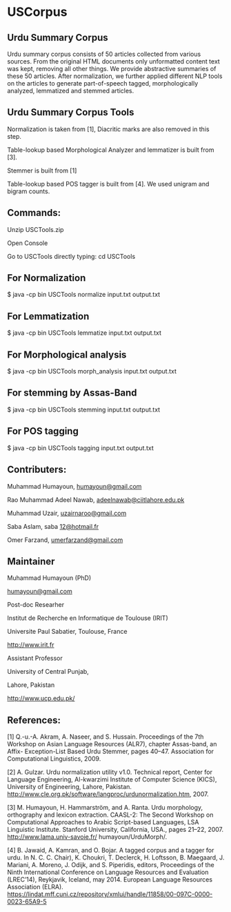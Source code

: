 # USCorpus

## Urdu Summary Corpus

Urdu summary corpus consists of 50 articles collected from various sources.
From the original HTML documents only unformatted content text was kept, removing all other things. 
We provide abstractive summaries of these 50 articles. 
After normalization, we further applied different NLP tools on the articles to generate part-of-speech tagged, 
morphologically analyzed, lemmatized and stemmed articles.

## Urdu Summary Corpus Tools

Normalization is taken from [1], Diacritic marks are also removed in this step. 


Table-lookup based Morphological Analyzer and lemmatizer is built from [3].


Stemmer is built from [1] 


Table-lookup based POS tagger is built from [4]. We used unigram and bigram counts.


## Commands:

Unzip USCTools.zip 

Open Console

Go to USCTools directly typing: cd USCTools

## For Normalization

$ java -cp bin USCTools normalize input.txt output.txt 	 

## For Lemmatization
$ java -cp bin USCTools lemmatize input.txt output.txt 	 

## For Morphological analysis
$ java -cp bin USCTools morph_analysis input.txt output.txt 	 

## For stemming by Assas-Band
$ java -cp bin USCTools stemming input.txt output.txt 	 

## For POS tagging
$ java -cp bin USCTools tagging input.txt output.txt 	 


## Contributers:
Muhammad Humayoun, humayoun@gmail.com

Rao Muhammad Adeel Nawab, adeelnawab@ciitlahore.edu.pk

Muhammad Uzair, uzairnaroo@gmail.com

Saba Aslam, saba 12@hotmail.fr

Omer Farzand, umerfarzand@gmail.com


## Maintainer
Muhammad Humayoun (PhD)

humayoun@gmail.com

Post-doc Researher 

Institut de Recherche en Informatique de Toulouse (IRIT)

Universite Paul Sabatier, Toulouse, France

http://www.irit.fr


Assistant Professor

University of Central Punjab, 

Lahore, Pakistan

http://www.ucp.edu.pk/


## References:

[1] Q.-u.-A. Akram, A. Naseer, and S. Hussain. Proceedings of the 7th Workshop
on Asian Language Resources (ALR7), chapter Assas-band, an Affix-
Exception-List Based Urdu Stemmer, pages 40–47. Association for Computational
Linguistics, 2009.


[2] A. Gulzar. Urdu normalization utility v1.0. Technical report,
Center for Language Engineering, Al-kwarzimi Institute of Computer
Science (KICS), University of Engineering, Lahore, Pakistan.
http://www.cle.org.pk/software/langproc/urdunormalization.htm, 2007.


[3] M. Humayoun, H. Hammarström, and A. Ranta. Urdu morphology, orthography
and lexicon extraction. CAASL-2: The Second Workshop on
Computational Approaches to Arabic Script-based Languages, LSA Linguistic
Institute. Stanford University, California, USA., pages 21–22, 2007.
http://www.lama.univ-savoie.fr/ humayoun/UrduMorph/.


[4] B. Jawaid, A. Kamran, and O. Bojar. A tagged corpus and a tagger for
urdu. In N. C. C. Chair), K. Choukri, T. Declerck, H. Loftsson, B. Maegaard,
J. Mariani, A. Moreno, J. Odijk, and S. Piperidis, editors, Proceedings
of the Ninth International Conference on Language Resources and
Evaluation (LREC’14), Reykjavik, Iceland, may 2014. European Language
Resources Association (ELRA).
https://lindat.mff.cuni.cz/repository/xmlui/handle/11858/00-097C-0000-0023-65A9-5
